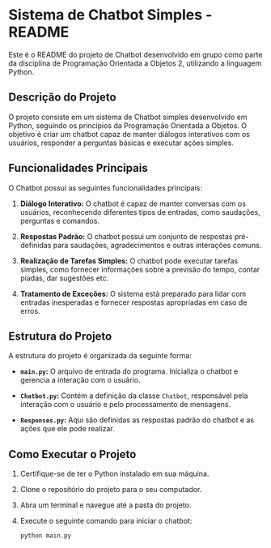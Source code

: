 # Sistema de Chatbot Simples - README

Este é o README do projeto de Chatbot desenvolvido em grupo como parte da disciplina de Programação Orientada a Objetos 2, utilizando a linguagem Python.

## Descrição do Projeto

O projeto consiste em um sistema de Chatbot simples desenvolvido em Python, seguindo os princípios da Programação Orientada a Objetos. O objetivo é criar um chatbot capaz de manter diálogos interativos com os usuários, responder a perguntas básicas e executar ações simples.

## Funcionalidades Principais

O Chatbot possui as seguintes funcionalidades principais:

1. **Diálogo Interativo:** O chatbot é capaz de manter conversas com os usuários, reconhecendo diferentes tipos de entradas, como saudações, perguntas e comandos.

2. **Respostas Padrão:** O chatbot possui um conjunto de respostas pré-definidas para saudações, agradecimentos e outras interações comuns.

3. **Realização de Tarefas Simples:** O chatbot pode executar tarefas simples, como fornecer informações sobre a previsão do tempo, contar piadas, dar sugestões etc.

4. **Tratamento de Exceções:** O sistema está preparado para lidar com entradas inesperadas e fornecer respostas apropriadas em caso de erros.

## Estrutura do Projeto

A estrutura do projeto é organizada da seguinte forma:

- **`main.py`:** O arquivo de entrada do programa. Inicializa o chatbot e gerencia a interação com o usuário.

- **`Chatbot.py`:** Contém a definição da classe `Chatbot`, responsável pela interação com o usuário e pelo processamento de mensagens.

- **`Responses.py`:** Aqui são definidas as respostas padrão do chatbot e as ações que ele pode realizar.

## Como Executar o Projeto

1. Certifique-se de ter o Python instalado em sua máquina.

2. Clone o repositório do projeto para o seu computador.

3. Abra um terminal e navegue até a pasta do projeto.

4. Execute o seguinte comando para iniciar o chatbot:

   ```bash
   python main.py
